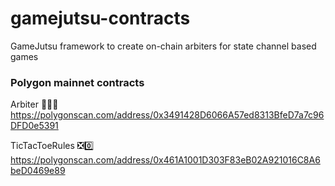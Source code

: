 # gamejutsu-contracts
GameJutsu framework to create on-chain arbiters for state channel based games

### Polygon mainnet contracts
Arbiter 👩🏽‍⚖️
https://polygonscan.com/address/0x3491428D6066A57ed8313BfeD7a7c96DFD0e5391

TicTacToeRules ❎0️⃣ 
https://polygonscan.com/address/0x461A1001D303F83eB02A921016C8A6beD0469e89
